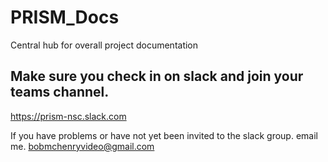 # PRISM_Docs
Central hub for overall project documentation

## Make sure you check in on slack and join your teams channel. 
https://prism-nsc.slack.com

If you have problems or have not yet been invited to the slack group. email me. bobmchenryvideo@gmail.com
